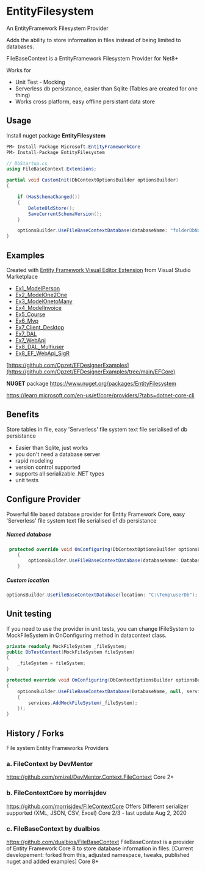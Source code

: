# EntityFilesystem
An EntityFramework Filesystem Provider

Adds the ability to store information in files instead of being limited to databases.

FileBaseContext is a EntityFramework Filesystem Provider for Net8+

Works for
- Unit Test - Mocking
- Serverless db persistance, easier than Sqlite (Tables are created for one thing)
- Works cross platform, easy offline persistant data store
  
## Usage

Install nuget package **EntityFilesystem**
```csharp
PM> Install-Package Microsoft.EntityFrameworkCore
PM> Install-Package EntityFilesystem
```

```csharp
// DbStartup.cs
using FileBaseContext.Extensions;

partial void CustomInit(DbContextOptionsBuilder optionsBuilder)
{

    if (HasSchemaChanged())
    {
        DeleteOldStore();
        SaveCurrentSchemaVersion();
    }

    optionsBuilder.UseFileBaseContextDatabase(databaseName: "folderDbName);
}
```

## Examples 

Created with [Entity Framework Visual Editor Extension](https://marketplace.visualstudio.com/items?itemName=michaelsawczyn.EFDesigner2022) from Visual Studio Marketplace

 - [Ex1_ModelPerson](https://github.com/Opzet/EFDesignerExamples/tree/main/EFCore/Ex1_ModelPerson)
 - [Ex2_ModelOne2One](https://github.com/Opzet/EFDesignerExamples/tree/main/EFCore/Ex2_ModelOne2One)
 - [Ex3_ModelOnetoMany](https://github.com/Opzet/EFDesignerExamples/tree/main/EFCore/Ex3_ModelOnetoMany)
 - [Ex4_ModelInvoice](https://github.com/Opzet/EFDesignerExamples/tree/main/EFCore/Ex4_ModelInvoice)
 - [Ex5_Course](https://github.com/Opzet/EFDesignerExamples/tree/main/EFCore/Ex5_Course)
 - [Ex6_Mvp](https://github.com/Opzet/EFDesignerExamples/tree/main/EFCore/Ex6_Mvp)
 - [Ex7_Client_Desktop](https://github.com/Opzet/EFDesignerExamples/tree/main/EFCore/Ex7_Client_Desktop)
 - [Ex7_DAL](https://github.com/Opzet/EFDesignerExamples/tree/main/EFCore/Ex7_DAL)
 - [Ex7_WebApi](https://github.com/Opzet/EFDesignerExamples/tree/main/EFCore/Ex7_WebApi)
 - [Ex8_DAL_Multiuser](https://github.com/Opzet/EFDesignerExamples/tree/main/EFCore/Ex8_DAL_Multiuser)
 - [Ex8_EF_WebApi_SigR](https://github.com/Opzet/EFDesignerExamples/tree/main/EFCore/Ex8_EF_WebApi_SigR)
   
[https://github.com/Opzet/EFDesignerExamples](https://github.com/Opzet/EFDesignerExamples/tree/main/EFCore)

**NUGET** package https://www.nuget.org/packages/EntityFilesystem 

https://learn.microsoft.com/en-us/ef/core/providers/?tabs=dotnet-core-cli

## Benefits
Store tables in file, easy 'Serverless' file system text file serialised ef db persistance

- Easier than Sqlite, just works 
- you don't need a database server
- rapid modeling
- version control supported
- supports all serializable .NET types
- unit tests


## Configure Provider
Powerful file based database provider for Entity Framework Core, easy 'Serverless' file system text file serialised ef db persistance
##### Named database 
```cs
 protected override void OnConfiguring(DbContextOptionsBuilder optionsBuilder)
    {
        optionsBuilder.UseFileBaseContextDatabase(databaseName: DatabaseName); 
    }
```
##### Custom location
```cs
optionsBuilder.UseFileBaseContextDatabase(location: "C:\Temp\userDb");
```

## Unit testing
If you need to use the provider in unit tests, you can change IFileSystem to MockFileSystem in OnConfiguring method in datacontext class.

```cs
private readonly MockFileSystem _fileSystem;
public DbTestContext(MockFileSystem fileSystem)
{
    _fileSystem = fileSystem;
}

protected override void OnConfiguring(DbContextOptionsBuilder optionsBuilder)
{
    optionsBuilder.UseFileBaseContextDatabase(DatabaseName, null, services =>
    {
        services.AddMockFileSystem(_fileSystem);
    });
}
```
## History / Forks

File system Entity Frameworks Providers

### a. FileContext by DevMentor 
https://github.com/pmizel/DevMentor.Context.FileContext
Core 2+ 

### b. FileContextCore by morrisjdev
https://github.com/morrisjdev/FileContextCore
Offers Different serializer supported (XML, JSON, CSV, Excel) 
Core 2/3 - last update Aug 2, 2020

### c. FileBaseContext by dualbios
https://github.com/dualbios/FileBaseContext
FileBaseContext is a provider of Entity Framework Core 8 to store database information in files. 
[Current developement: forked from this, adjusted namespace, tweaks, published nuget and added examples] 
Core 8+ 





